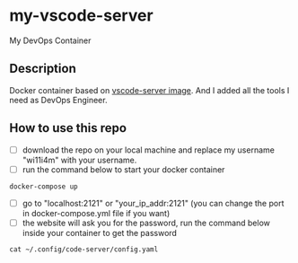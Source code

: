 # my-vscode-server
My DevOps Container

## Description
Docker container based on [vscode-server image](https://hub.docker.com/r/codercom/code-server). And I added all the tools I need as DevOps Engineer.

## How to use this repo
- [ ] download the repo on your local machine and replace my username "wi11i4m" with your username.
- [ ] run the command below to start your docker container 
```
docker-compose up
```
- [ ] go to "localhost:2121" or "your_ip_addr:2121" (you can change the port in docker-compose.yml file if you want)
- [ ] the website will ask you for the password, run the command below inside your container to get the password
```
cat ~/.config/code-server/config.yaml
```